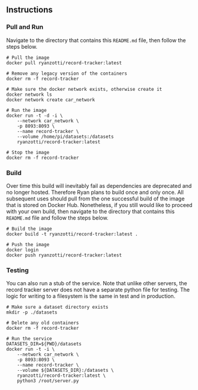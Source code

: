 ## Instructions

### Pull and Run

Navigate to the directory that contains this `README.md` file, then follow the steps below.

	# Pull the image
	docker pull ryanzotti/record-tracker:latest

	# Remove any legacy version of the containers
	docker rm -f record-tracker

	# Make sure the docker network exists, otherwise create it
	docker network ls
	docker network create car_network

	# Run the image
	docker run -t -d -i \
		--network car_network \
		-p 8093:8093 \
		--name record-tracker \
		--volume /home/pi/datasets:/datasets
		ryanzotti/record-tracker:latest

	# Stop the image
	docker rm -f record-tracker

### Build

Over time this build will inevitably fail as dependencies are deprecated and no longer hosted. Therefore Ryan plans to build once and only once. All subsequent uses should pull from the one successful build of the image that is stored on Docker Hub. Nonetheless, if you still would like to proceed with your own build, then navigate to the directory that contains this `README.md` file and follow the steps below.

	# Build the image
	docker build -t ryanzotti/record-tracker:latest .
	
	# Push the image
	docker login
	docker push ryanzotti/record-tracker:latest


### Testing

You can also run a stub of the service. Note that unlike other servers, the record tracker server does not have a separate python file for testing. The logic for writing to a filesystem is the same in test and in production. 

	# Make sure a dataset directory exists
	mkdir -p ./datasets
	
	# Delete any old containers
	docker rm -f record-tracker

	# Run the service
	DATASETS_DIR=${PWD}/datasets
	docker run -t -i \
		--network car_network \
		-p 8093:8093 \
		--name record-tracker \
		--volume ${DATASETS_DIR}:/datasets \
		ryanzotti/record-tracker:latest \
		python3 /root/server.py